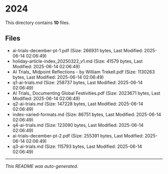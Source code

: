 # 2024

This directory contains **10** files.

## Files

- ai-trials-december-pt-1.pdf (Size: 266931 bytes, Last Modified: 2025-06-14 02:06:49)
- holiday-article-index_20250322_v1.md (Size: 41579 bytes, Last Modified: 2025-06-14 02:06:49)
- AI Trials_ Midpoint Reflections - by William Trekell.pdf (Size: 1130263 bytes, Last Modified: 2025-06-14 02:06:49)
- q1-ai-trials.md (Size: 258737 bytes, Last Modified: 2025-06-14 02:06:49)
- AI Trials_ Documenting Global Festivities.pdf (Size: 2023671 bytes, Last Modified: 2025-06-14 02:06:49)
- q2-ai-trials.md (Size: 147228 bytes, Last Modified: 2025-06-14 02:06:49)
- index-varied-formats.md (Size: 86751 bytes, Last Modified: 2025-06-14 02:06:49)
- q4-ai-trials.md (Size: 123090 bytes, Last Modified: 2025-06-14 02:06:49)
- ai-trials-december-pt-2.pdf (Size: 255391 bytes, Last Modified: 2025-06-14 02:06:49)
- q3-ai-trials.md (Size: 115793 bytes, Last Modified: 2025-06-14 02:06:49)

---
*This README was auto-generated.*
